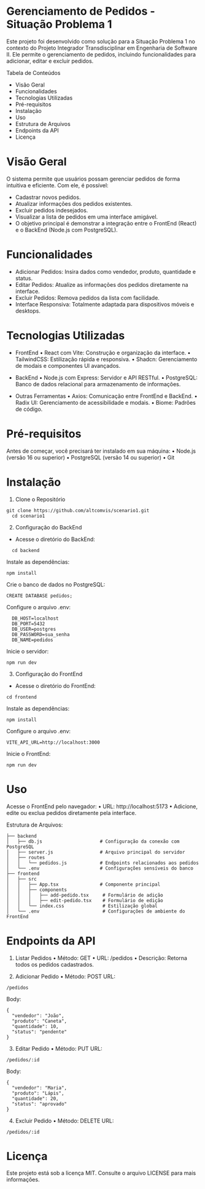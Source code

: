 # Gerenciamento de Pedidos - Situação Problema 1

Este projeto foi desenvolvido como solução para a Situação Problema 1 
no contexto do Projeto Integrador Transdisciplinar em Engenharia de Software II. 
Ele permite o gerenciamento de pedidos, incluindo funcionalidades para adicionar, 
editar e excluir pedidos.


Tabela de Conteúdos
- Visão Geral
- Funcionalidades
- Tecnologias Utilizadas
- Pré-requisitos
- Instalação
- Uso
- Estrutura de Arquivos
- Endpoints da API
- Licença


# Visão Geral
O sistema permite que usuários possam gerenciar pedidos de forma intuitiva e eficiente. Com ele, é possível:

- Cadastrar novos pedidos.
- Atualizar informações dos pedidos existentes.
- Excluir pedidos indesejados.
- Visualizar a lista de pedidos em uma interface amigável.
- O objetivo principal é demonstrar a integração entre o FrontEnd (React) e o BackEnd (Node.js com PostgreSQL).

# Funcionalidades
- Adicionar Pedidos: Insira dados como vendedor, produto, quantidade e status.
- Editar Pedidos: Atualize as informações dos pedidos diretamente na interface.
- Excluir Pedidos: Remova pedidos da lista com facilidade.
- Interface Responsiva: Totalmente adaptada para dispositivos móveis e desktops.

# Tecnologias Utilizadas
- FrontEnd
• React com Vite: Construção e organização da interface.
• TailwindCSS: Estilização rápida e responsiva.
• Shadcn: Gerenciamento de modais e componentes UI avançados.

- BackEnd
• Node.js com Express: Servidor e API RESTful.
• PostgreSQL: Banco de dados relacional para armazenamento de informações.

- Outras Ferramentas
• Axios: Comunicação entre FrontEnd e BackEnd.
• Radix UI: Gerenciamento de acessibilidade e modais.
• Biome: Padrões de código.

# Pré-requisitos
Antes de começar, você precisará ter instalado em sua máquina:
• Node.js (versão 16 ou superior)
• PostgreSQL (versão 14 ou superior)
• Git

# Instalação
1. Clone o Repositório
```
git clone https://github.com/altcomvis/scenario1.git
  cd scenario1
```
2. Configuração do BackEnd
- Acesse o diretório do BackEnd:
```
  cd backend
```
Instale as dependências:
```
npm install
```
Crie o banco de dados no PostgreSQL:
```
CREATE DATABASE pedidos;
```

Configure o arquivo .env:
```
  DB_HOST=localhost
  DB_PORT=5432
  DB_USER=postgres
  DB_PASSWORD=sua_senha
  DB_NAME=pedidos
```
Inicie o servidor:
```
npm run dev
```

3. Configuração do FrontEnd
- Acesse o diretório do FrontEnd:
```
cd frontend
```

Instale as dependências:
```
npm install
```

Configure o arquivo .env:
```
VITE_API_URL=http://localhost:3000
```

Inicie o FrontEnd:
```
npm run dev
```

# Uso
Acesse o FrontEnd pelo navegador:
• URL: http://localhost:5173
• Adicione, edite ou exclua pedidos diretamente pela interface.

Estrutura de Arquivos:
```
├── backend
│   ├── db.js                     # Configuração da conexão com PostgreSQL
│   ├── server.js                 # Arquivo principal do servidor
│   ├── routes
│   │   └── pedidos.js            # Endpoints relacionados aos pedidos
│   └── .env                      # Configurações sensíveis do banco
├── frontend
│   ├── src
│   │   ├── App.tsx               # Componente principal
│   │   ├── components
│   │   │   ├── add-pedido.tsx     # Formulário de adição
│   │   │   ├── edit-pedido.tsx    # Formulário de edição
│   │   └── index.css              # Estilização global
│   └── .env                       # Configurações de ambiente do FrontEnd
```
# Endpoints da API
1. Listar Pedidos
• Método: GET
• URL: /pedidos
• Descrição: Retorna todos os pedidos cadastrados.

2. Adicionar Pedido
• Método: POST
URL: 
```
/pedidos
```
Body:
```
{
  "vendedor": "João",
  "produto": "Caneta",
  "quantidade": 10,
  "status": "pendente"
}
```

3. Editar Pedido
• Método: PUT
URL: 
```
/pedidos/:id
```
Body:
```
{
  "vendedor": "Maria",
  "produto": "Lápis",
  "quantidade": 20,
  "status": "aprovado"
}
```

4. Excluir Pedido
• Método: DELETE
URL: 
```
/pedidos/:id
```
# Licença
Este projeto está sob a licença MIT. Consulte o arquivo LICENSE para mais informações.

